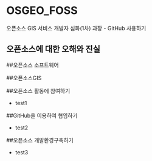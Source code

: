 # OSGEO_FOSS
오픈소스 GIS 서비스 개발자 심화(1차) 과장 - GitHub 사용하기

## 오픈소스에 대한 오해와 진실

##오픈소스 소프트웨어

##오픈소스GIS

##오픈소스 활동에 참여하기
- test1

##GitHub을 이용하여 협엽하기
- test2

##오픈소스 개발환경구축하기
- test3
